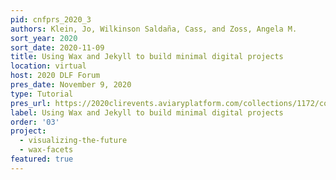 ```yaml
---
pid: cnfprs_2020_3
authors: Klein, Jo, Wilkinson Saldaña, Cass, and Zoss, Angela M.
sort_year: 2020
sort_date: 2020-11-09
title: Using Wax and Jekyll to build minimal digital projects
location: virtual
host: 2020 DLF Forum
pres_date: November 9, 2020
type: Tutorial
pres_url: https://2020clirevents.aviaryplatform.com/collections/1172/collection_resources/31856/file/100583
label: Using Wax and Jekyll to build minimal digital projects
order: '03'
project: 
  - visualizing-the-future
  - wax-facets
featured: true
---
```

